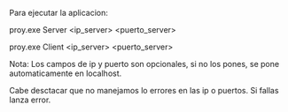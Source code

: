 Para ejecutar la aplicacion:

proy.exe Server <ip_server> <puerto_server>

proy.exe Client <ip_server> <puerto_server>


Nota: Los campos de ip y puerto son opcionales, si no los pones, se pone automaticamente en localhost.


Cabe desctacar que no manejamos lo errores en las ip o puertos. Si fallas lanza error.

